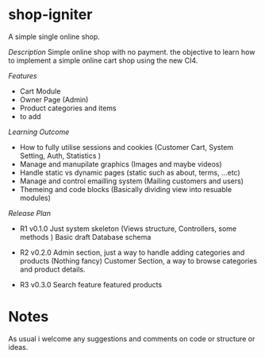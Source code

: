 # shop-igniter
A simple single online shop.

*Description*
Simple online shop with no payment. 
the objective to learn how to implement a simple online cart shop using the new CI4.

*Features*
- Cart Module
- Owner Page (Admin)
- Product categories and items
- to add 

*Learning Outcome*
- How to fully utilise sessions and cookies (Customer Cart, System Setting, Auth, Statistics )
- Manage and manupilate graphics (Images and maybe videos)
- Handle static vs dynamic pages (static such as about, terms, ...etc)
- Manage and control emailling system (Mailing customers and users)
- Themeing and code blocks (Basically dividing view into resuable modules)


*Release Plan*
- R1 v0.1.0
Just system skeleton (Views structure, Controllers, some methods )
Basic draft Database schema 

- R2 v0.2.0
Admin section, just a way to handle adding categories and products (Nothing fancy)
Customer Section, a way to browse categories and product details.

- R3 v0.3.0
Search feature
featured products


# Notes 
As usual i welcome any suggestions and comments on code or structure or ideas.

